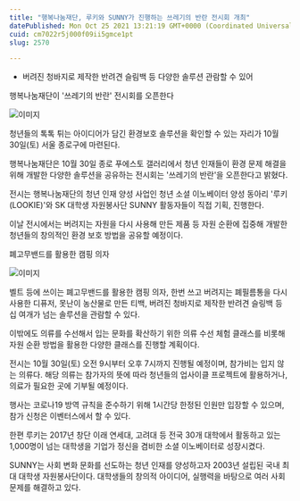 ```yaml
---
title: "행복나눔재단, 루키와 SUNNY가 진행하는 쓰레기의 반란 전시회 개최"
datePublished: Mon Oct 25 2021 13:21:19 GMT+0000 (Coordinated Universal Time)
cuid: cm7022r5j000f09ii5gmce1pt
slug: 2570

---
```



- 버려진 청바지로 제작한 반려견 슬림백 등 다양한 솔루션 관람할 수 있어

행복나눔재단이 '쓰레기의 반란' 전시회를 오픈한다

![이미지](https://cdn.hashnode.com/res/hashnode/image/upload/v1739252570199/fdd90e9b-a9f6-4cf9-a072-149802cac4b4.jpeg)

청년들의 톡톡 튀는 아이디어가 담긴 환경보호 솔루션을 확인할 수 있는 자리가 10월 30일(토) 서울 종로구에 마련된다.

행복나눔재단은 10월 30일 종로 푸에스토 갤러리에서 청년 인재들이 환경 문제 해결을 위해 개발한 다양한 솔루션을 공유하는 전시회는 '쓰레기의 반란'을 오픈한다고 밝혔다.

전시는 행복나눔재단의 청년 인재 양성 사업인 청년 소셜 이노베이터 양성 동아리 '루키(LOOKIE)'와 SK 대학생 자원봉사단 SUNNY 활동자들이 직접 기획, 진행한다.

이날 전시에서는 버려지는 자원을 다시 사용해 만든 제품 등 자원 순환에 집중해 개발한 청년들의 창의적인 환경 보호 방법을 공유할 예정이다.

폐고무밴드를 활용한 캠핑 의자

![이미지](https://cdn.hashnode.com/res/hashnode/image/upload/v1739252572442/a4343fe6-67fc-4c32-9f57-dc05069bd6c2.jpeg)

벨트 등에 쓰이는 폐고무밴드를 활용한 캠핑 의자, 한번 쓰고 버려지는 폐필름통을 다시 사용한 디퓨저, 못난이 농산물로 만든 티백, 버려진 청바지로 제작한 반려견 슬링백 등 십 여개가 넘는 솔루션을 관람할 수 있다.

이밖에도 의류를 수선해서 입는 문화를 확산하기 위한 의류 수선 체험 클래스를 비롯해 자원 순환 방법을 활용한 다양한 클래스를 진행할 계획이다.

전시는 10월 30일(토) 오전 9시부터 오후 7시까지 진행될 예정이며, 참가비는 입지 않는 의류다. 해당 의류는 참가자의 뜻에 따라 청년들의 업사이클 프로젝트에 활용하거나, 의료가 필요한 곳에 기부될 예정이다.

행사는 코로나19 방역 규칙을 준수하기 위해 1시간당 한정된 인원만 입장할 수 있으며, 참가 신청은 이벤터스에서 할 수 있다.

한편 루키는 2017년 창단 이래 연세대, 고려대 등 전국 30개 대학에서 활동하고 있는 1,000명이 넘는 대학생을 기업가 정신을 겸비한 소셜 이노베이터로 성장시켰다.

SUNNY는 사회 변화 문화를 선도하는 청년 인재를 양성하고자 2003년 설립된 국내 최대 대학생 자원봉사단이다. 대학생들의 창의적 아이디어, 실행력을 바탕으로 여러 사회 문제를 해결하고 있다.